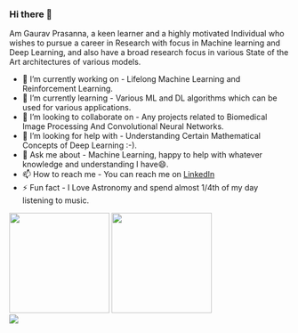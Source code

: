 ### Hi there 👋
Am Gaurav Prasanna, a keen learner and a highly motivated Individual who wishes to pursue a career in Research with focus in Machine learning and Deep Learning, and also have a broad research focus in various State of the Art architectures of various models.

- 🔭 I’m currently working on - Lifelong Machine Learning and Reinforcement Learning.
- 🌱 I’m currently learning - Various ML and DL algorithms which can be used for various applications.
- 👯 I’m looking to collaborate on - Any projects related to Biomedical Image Processing And Convolutional Neural Networks.
- 🤔 I’m looking for help with - Understanding Certain Mathematical Concepts of Deep Learning :-).
- 💬 Ask me about - Machine Learning, happy to help with whatever knowledge and understanding I have😄.
- 📫 How to reach me - You can reach me on <a href = "https://www.linkedin.com/in/gaurav-prasanna-12400b191/"> LinkedIn </a>
- ⚡ Fun fact - I Love Astronomy and spend almost 1/4th of my day listening to music.
<div>
<img height="180em" src = "https://github-readme-stats.vercel.app/api?username=circuit-geek&&show_icons=true&title_color=ffffff&icon_color=bb2acf&text_color=daf7dc&bg_color=151515">
<img height="180em" src = "https://github-readme-stats.vercel.app/api/top-langs/?username=circuit-geek&layout=compact&theme=dracula">
</div>
<img src = "https://activity-graph.herokuapp.com/graph?username=circuit-geek&theme=dracula">

